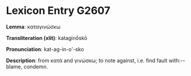 # Lexicon Entry G2607

**Lemma**: καταγινώσκω

**Transliteration (xlit)**: kataginṓskō

**Pronunciation**: kat-ag-in-o'-sko

**Description**:
from κατά and γινώσκω; to note against, i.e. find fault with:--blame, condemn.
